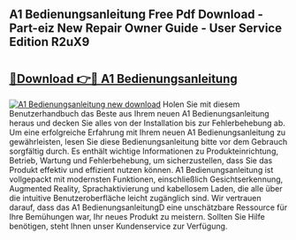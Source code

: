 ## A1 Bedienungsanleitung Free Pdf Download - Part-eiz New Repair Owner Guide - User Service Edition R2uX9

# <h2><a href="http://df2gng.blite.top/?on=A1+Bedienungsanleitung">🔗Download 👉🔴 A1 Bedienungsanleitung</a></h2>

[![A1 Bedienungsanleitung new download](https://i.imgur.com/lujVjoI.png)](http://df2gng.blite.top/?on=A1+Bedienungsanleitung)
Holen Sie mit diesem Benutzerhandbuch das Beste aus Ihrem neuen A1 Bedienungsanleitung heraus und decken Sie alles von der Installation bis zur Fehlerbehebung ab. Um eine erfolgreiche Erfahrung mit Ihrem neuen A1 Bedienungsanleitung zu gewährleisten, lesen Sie diese Bedienungsanleitung bitte vor dem Gebrauch sorgfältig durch. Es enthält wichtige Informationen zu Produkteinrichtung, Betrieb, Wartung und Fehlerbehebung, um sicherzustellen, dass Sie das Produkt effektiv und effizient nutzen können. A1 Bedienungsanleitung ist vollgepackt mit modernsten Funktionen, einschließlich Gesichtserkennung, Augmented Reality, Sprachaktivierung und kabellosem Laden, die alle über die intuitive Benutzeroberfläche leicht zugänglich sind. Wir vertrauen darauf, dass das A1 BedienungsanleitungD eine unschätzbare Ressource für Ihre Bemühungen war, Ihr neues Produkt zu meistern. Sollten Sie Hilfe benötigen, steht Ihnen unser Kundenservice zur Verfügung.
